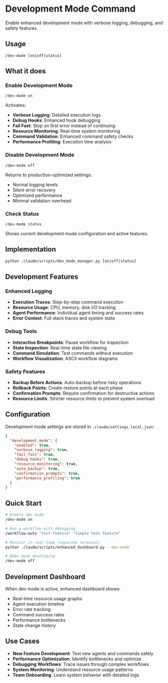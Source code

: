 # Development Mode Command

Enable enhanced development mode with verbose logging, debugging, and safety features.

## Usage
```
/dev-mode [on|off|status]
```

## What it does

### Enable Development Mode
```
/dev-mode on
```

Activates:
- **Verbose Logging**: Detailed execution logs
- **Debug Hooks**: Enhanced hook debugging
- **Fail Fast**: Stop on first error instead of continuing
- **Resource Monitoring**: Real-time system monitoring
- **Command Validation**: Enhanced command safety checks
- **Performance Profiling**: Execution time analysis

### Disable Development Mode
```
/dev-mode off
```

Returns to production-optimized settings:
- Normal logging levels
- Silent error recovery
- Optimized performance
- Minimal validation overhead

### Check Status
```
/dev-mode status
```

Shows current development mode configuration and active features.

## Implementation

```bash
python .claude/scripts/dev_mode_manager.py [on|off|status]
```

## Development Features

### Enhanced Logging
- **Execution Traces**: Step-by-step command execution
- **Resource Usage**: CPU, memory, disk I/O tracking
- **Agent Performance**: Individual agent timing and success rates
- **Error Context**: Full stack traces and system state

### Debug Tools
- **Interactive Breakpoints**: Pause workflow for inspection
- **State Inspection**: Real-time state file viewing
- **Command Simulation**: Test commands without execution
- **Workflow Visualization**: ASCII workflow diagrams

### Safety Features
- **Backup Before Actions**: Auto-backup before risky operations
- **Rollback Points**: Create restore points at each phase
- **Confirmation Prompts**: Require confirmation for destructive actions
- **Resource Limits**: Stricter resource limits to prevent system overload

## Configuration

Development mode settings are stored in `.claude/settings.local.json`:

```json
{
  "development_mode": {
    "enabled": true,
    "verbose_logging": true,
    "fail_fast": true,
    "debug_hooks": true,
    "resource_monitoring": true,
    "auto_backup": true,
    "confirmation_prompts": true,
    "performance_profiling": true
  }
}
```

## Quick Start

```bash
# Enable dev mode
/dev-mode on

# Run a workflow with debugging
/workflow-auto "test-feature" "Simple test feature"

# Monitor in real-time (separate terminal)
python .claude/scripts/enhanced_dashboard.py --dev-mode

# When done developing
/dev-mode off
```

## Development Dashboard

When dev mode is active, enhanced dashboard shows:
- Real-time resource usage graphs
- Agent execution timeline
- Error rate tracking
- Command success rates
- Performance bottlenecks
- State change history

## Use Cases

- **New Feature Development**: Test new agents and commands safely
- **Performance Optimization**: Identify bottlenecks and optimize
- **Debugging Workflows**: Trace issues through complex workflows
- **System Monitoring**: Understand resource usage patterns
- **Team Onboarding**: Learn system behavior with detailed logs